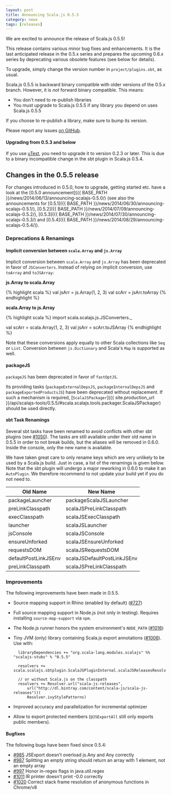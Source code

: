 ```yaml
---
layout: post
title: Announcing Scala.js 0.5.5
category: news
tags: [releases]
---
```



We are excited to announce the release of Scala.js 0.5.5!

This release contains various minor bug fixes and enhancements. It is the last anticipated release in the 0.5.x series and prepares the upcoming 0.6.x series by deprecating various obsolete features (see below for details).
<!--more-->

To upgrade, simply change the version number in `project/plugins.sbt`, as usual.

Scala.js 0.5.5 is backward binary compatible with older versions of the 0.5.x branch. However, it is *not* forward binary compatible. This means:

- You don't need to re-publish libraries
- You must upgrade to Scala.js 0.5.5 if any library you depend on uses Scala.js 0.5.5

If you choose to re-publish a library, make sure to bump its version.

Please report any issues [on GitHub](https://github.com/scala-js/scala-js/issues).

#### Upgrading from 0.5.3 and below

If you use [uTest](https://github.com/lihaoyi/utest), you need to upgrade it to version 0.2.3 or later.
This is due to a binary incompatible change in the sbt plugin in Scala.js 0.5.4.

## Changes in the 0.5.5 release

For changes introduced in 0.5.0, how to upgrade, getting started etc. have a look at the [0.5.0 announcement]({{ BASE_PATH }}/news/2014/06/13/announcing-scalajs-0.5.0/) (see also the announcements for [0.5.1]({{ BASE_PATH }}/news/2014/06/30/announcing-scalajs-0.5.1/), [0.5.2]({{ BASE_PATH }}/news/2014/07/09/announcing-scalajs-0.5.2/), [0.5.3]({{ BASE_PATH }}/news/2014/07/30/announcing-scalajs-0.5.3/) and [0.5.4]({{ BASE_PATH }}/news/2014/08/29/announcing-scalajs-0.5.4/)).

### Deprecations & Renamings

#### Implicit conversion between `scala.Array` and `js.Array`

Implicit conversion between `scala.Array` and `js.Array` has been deprecated in favor of `JSConverters`. Instead of relying on implicit conversion, use `toArray` and `toJSArray`:

**js.Array to scala.Array**

{% highlight scala %}
val jsArr = js.Array(1, 2, 3)
val scArr = jsArr.toArray
{% endhighlight %}

**scala.Array to js.Array**

{% highlight scala %}
import scala.scalajs.js.JSConverters._

val scArr = scala.Array(1, 2, 3)
val jsArr = scArr.toJSArray
{% endhighlight %}

Note that these conversions apply equally to other Scala collections like `Seq` or `List`. Conversion between `js.Dictionary` and Scala's `Map` is supported as well.

#### packageJS
`packageJS` has been deprecated in favor of `fastOptJS`.

Its providing tasks (`packageExternalDepsJS`, `packageInternalDepsJS` and `packageExportedProductsJS`) have been deprecated without replacement. If such a mechanism is required, [`ScalaJSPackager`]({{ site.production_url }}/api/scalajs-tools/0.5.5/#scala.scalajs.tools.packager.ScalaJSPackager) should be used directly.

#### sbt Task Renamings

Several sbt tasks have been renamed to avoid conflicts with other sbt plugins (see [#1050](https://github.com/scala-js/scala-js/issues/1050)). The tasks are still available under their old name in 0.5.5 in order to not break builds, but the aliases will be removed in 0.6.0. Inside the console, only the new name is available.

We have taken great care to only rename keys which are very unlikely to be used by a Scala.js build. Just in case, a list of the renamings is given below. Note that the sbt plugin will undergo a major reworking in 0.6.0 to make it an `AutoPlugin`. We therefore recommend to not update your build yet if you do not need to.

<table class="table table-bordered">
  <thead>
    <tr>
      <th>Old Name</th>
      <th>New Name</th>
    </tr>
  </thead>
  <tbody>
    <tr>
      <td>packageLauncher</td>
      <td>packageScalaJSLauncher</td>
    </tr>
    <tr>
      <td>preLinkClasspath</td>
      <td>scalaJSPreLinkClasspath</td>
    </tr>
    <tr>
      <td>execClasspath</td>
      <td>scalaJSExecClasspath</td>
    </tr>
    <tr>
      <td>launcher</td>
      <td>scalaJSLauncher</td>
    </tr>
    <tr>
      <td>jsConsole</td>
      <td>scalaJSConsole</td>
    </tr>
    <tr>
      <td>ensureUnforked</td>
      <td>scalaJSEnsureUnforked</td>
    </tr>
    <tr>
      <td>requestsDOM</td>
      <td>scalaJSRequestsDOM</td>
    </tr>
    <tr>
      <td>defaultPostLinkJSEnv</td>
      <td>scalaJSDefaultPostLinkJSEnv</td>
    </tr>
    <tr>
      <td>preLinkClasspath</td>
      <td>scalaJSPreLinkClasspath</td>
    </tr>
  </tbody>
</table>


### Improvements
The following improvements have been made in 0.5.5.

- Source mapping support in Rhino (enabled by default) ([#727](https://github.com/scala-js/scala-js/issues/727))
- Full source mapping support in Node.js (not only in testing). Requires installing `source-map-support` via `npm`.
- The Node.js runner honors the system environment's `NODE_PATH` ([#1016](https://github.com/scala-js/scala-js/issues/1016))
- Tiny JVM (only) library containing Scala.js export annotations ([#1006](https://github.com/scala-js/scala-js/issues/1006)). Use with:

        libraryDependencies += "org.scala-lang.modules.scalajs" %% "scalajs-stubs" % "0.5.5"

        resolvers += scala.scalajs.sbtplugin.ScalaJSPluginInternal.scalaJSReleasesResolver

        // or without Scala.js on the classpath
        resolvers += Resolver.url("scala-js-releases",
            url("http://dl.bintray.com/content/scala-js/scala-js-releases"))(
            Resolver.ivyStylePatterns)

- Improved accuracy and parallelization for incremental optimizer
- Allow to export protected members (`@JSExportAll` still only exports public members).

#### Bugfixes

The following bugs have been fixed since 0.5.4:

- [#985](https://github.com/scala-js/scala-js/issues/985) JSExport doesn't overload js.Any and Any correctly
- [#987](https://github.com/scala-js/scala-js/issues/987) Splitting an empty string should return an array with 1 element, not an empty array
- [#997](https://github.com/scala-js/scala-js/issues/997) Honor in-regex flags in java.util.regex
- [#1011](https://github.com/scala-js/scala-js/issues/1011) IR printer doesn't print -0.0 correctly
- [#1020](https://github.com/scala-js/scala-js/issues/1020) Correct stack frame resolution of anonymous functions in Chrome/v8
